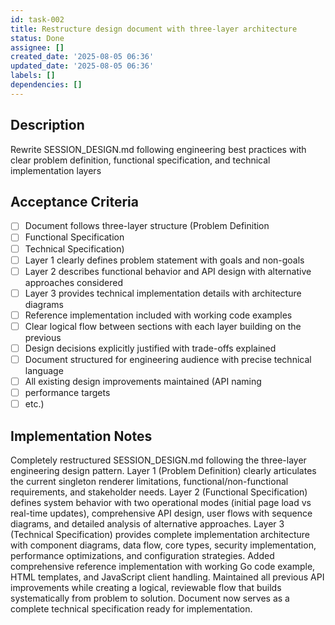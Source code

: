 ```yaml
---
id: task-002
title: Restructure design document with three-layer architecture
status: Done
assignee: []
created_date: '2025-08-05 06:36'
updated_date: '2025-08-05 06:36'
labels: []
dependencies: []
---
```


## Description

Rewrite SESSION_DESIGN.md following engineering best practices with clear problem definition, functional specification, and technical implementation layers

## Acceptance Criteria

- [ ] Document follows three-layer structure (Problem Definition
- [ ] Functional Specification
- [ ] Technical Specification)
- [ ] Layer 1 clearly defines problem statement with goals and non-goals
- [ ] Layer 2 describes functional behavior and API design with alternative approaches considered
- [ ] Layer 3 provides technical implementation details with architecture diagrams
- [ ] Reference implementation included with working code examples
- [ ] Clear logical flow between sections with each layer building on the previous
- [ ] Design decisions explicitly justified with trade-offs explained
- [ ] Document structured for engineering audience with precise technical language
- [ ] All existing design improvements maintained (API naming
- [ ] performance targets
- [ ] etc.)

## Implementation Notes

Completely restructured SESSION_DESIGN.md following the three-layer engineering design pattern. Layer 1 (Problem Definition) clearly articulates the current singleton renderer limitations, functional/non-functional requirements, and stakeholder needs. Layer 2 (Functional Specification) defines system behavior with two operational modes (initial page load vs real-time updates), comprehensive API design, user flows with sequence diagrams, and detailed analysis of alternative approaches. Layer 3 (Technical Specification) provides complete implementation architecture with component diagrams, data flow, core types, security implementation, performance optimizations, and configuration strategies. Added comprehensive reference implementation with working Go code example, HTML templates, and JavaScript client handling. Maintained all previous API improvements while creating a logical, reviewable flow that builds systematically from problem to solution. Document now serves as a complete technical specification ready for implementation.
